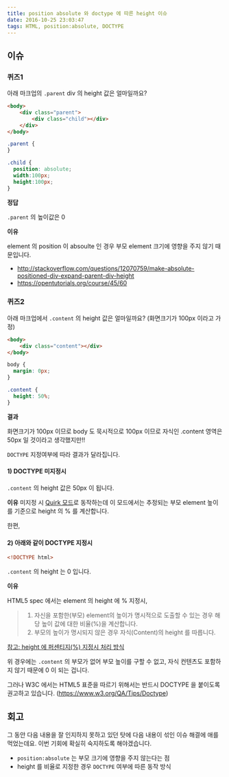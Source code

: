```yaml
---
title: position absolute 와 doctype 에 따른 height 이슈
date: 2016-10-25 23:03:47
tags: HTML, position:absolute, DOCTYPE
---
```


## 이슈

### 퀴즈1

아래 마크업의 `.parent` div 의 height 값은 얼마일까요?

```html
<body>
    <div class="parent">
        <div class="child"></div>  
    </div>
</body>
```

```css
.parent {
}

.child {
  position: absolute;
  width:100px;
  height:100px;
}
```

**정답**

`.parent` 의 높이값은 0

**이유** 

element 의 position 이 absoulte 인 경우 부모 element 크기에 영향을 주지 않기 때문입니다.
  - http://stackoverflow.com/questions/12070759/make-absolute-positioned-div-expand-parent-div-height
  - https://opentutorials.org/course/45/60

### 퀴즈2

아래 마크업에서 `.content` 의 height 값은 얼마일까요? (화면크기가 100px 이라고 가정)

```html
<body>
    <div class="content"></div>
</body>
```

```css
body {
  margin: 0px;
}

.content {
  height: 50%;
}
```

**결과**

화면크기가 100px 이므로 body 도 묵시적으로 100px 이므로 자식인 .content 영역은 50px 일 것이라고 생각했지만!!

`DOCTYPE` 지정여부에 따라 결과가 달라집니다.

#### 1) DOCTYPE 미지정시

`.content` 의 height 값은 50px 이 됩니다.

**이유**
미지정 시 [Quirk 모드](https://developer.mozilla.org/ko/docs/호환_모드와_표준_모드)로 동작하는데 이 모드에서는 추정되는 부모 element 높이를 기준으로 height 의 % 를 계산합니다.

한편,
#### 2) 아래와 같이 DOCTYPE 지정시
```html
<!DOCTYPE html>
```

`.content` 의 height 는 0 입니다.

**이유**

HTML5 spec 에서는 element 의 height 에 % 지정시,
>  1. 자신을 포함한(부모) element의 높이가 명시적으로 도출할 수 있는 경우 해당 높이 값에 대한 비율(%)을 계산합니다.
>  2. 부모의 높이가 명시되지 않은 경우 자식(Content)의 height 를 따릅니다.

[참고: height 에 퍼센티지(%) 지정시 처리 방식](http://stackoverflow.com/questions/5657964/css-why-doesn-t-percentage-height-work)

위 경우에는 `.content` 의 부모가 없어 부모 높이를 구할 수 없고, 자식 컨텐츠도 포함하지 않기 때문에 0 이 되는 겁니다.

그러나 W3C 에서는 HTML5 표준을 따르기 위해서는 반드시 DOCTYPE 을 붙이도록 권고하고 있습니다. (https://www.w3.org/QA/Tips/Doctype) 

## 회고

그 동안 다음 내용을 잘 인지하지 못하고 있던 탓에 다음 내용이 섞인 이슈 해결에 애를 먹었는데요. 이번 기회에 확실히 숙지하도록 해야겠습니다.

  * `position:absolute` 는 부모 크기에 영향을 주지 않는다는 점
  * height 를 비율로 지정한 경우 `DOCTYPE` 여부에 따른 동작 방식

